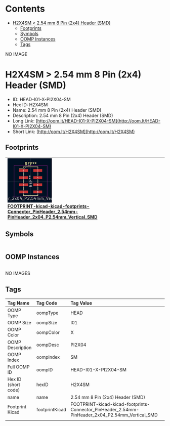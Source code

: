 



Contents
========

* [H2X4SM > 2.54 mm 8 Pin (2x4) Header (SMD)](#h2x4sm--254-mm-8-pin-2x4-header-smd)
	* [Footprints](#footprints)
	* [Symbols](#symbols)
	* [OOMP Instances](#oomp-instances)
	* [Tags](#tags)
  
NO IMAGE  
# H2X4SM > 2.54 mm 8 Pin (2x4) Header (SMD)

- ID: HEAD-I01-X-PI2X04-SM
- Hex ID: H2X4SM
- Name: 2.54 mm 8 Pin (2x4) Header (SMD)
- Description: 2.54 mm 8 Pin (2x4) Header (SMD)
- Long Link: [http://oom.lt/HEAD-I01-X-PI2X04-SM](http://oom.lt/HEAD-I01-X-PI2X04-SM)
- Short Link: [http://oom.lt/H2X4SM](http://oom.lt/H2X4SM)

## Footprints
  

|[![](https://raw.githubusercontent.com/oomlout/oomlout_OOMP_eda_V2/main/FOOTPRINT/kicad/kicad-footprints/Connector_PinHeader_2.54mm/PinHeader_2x04_P2.54mm_Vertical_SMD/image_140.png)<br>FOOTPRINT-kicad-kicad-footprints-Connector_PinHeader_2.54mm-PinHeader_2x04_P2.54mm_Vertical_SMD](https://github.com/oomlout/oomlout_OOMP_eda_V2/tree/main/FOOTPRINT/kicad/kicad-footprints/Connector_PinHeader_2.54mm/PinHeader_2x04_P2.54mm_Vertical_SMD/)|||
| :--- | :--- | :--- |

## Symbols
  

||||
| :--- | :--- | :--- |

## OOMP Instances
  

||||
| :--- | :--- | :--- |
  
NO IMAGES  
## Tags
  

|Tag Name|Tag Code|Tag Value|
| :--- | :--- | :--- |
|OOMP Type|oompType|HEAD|
|OOMP Size|oompSize|I01|
|OOMP Color|oompColor|X|
|OOMP Description|oompDesc|PI2X04|
|OOMP Index|oompIndex|SM|
|Full OOMP ID|oompID|HEAD-I01-X-PI2X04-SM|
|Hex ID (short code)|hexID|H2X4SM|
|name|name|2.54 mm 8 Pin (2x4) Header (SMD)|
|Footprint Kicad|footprintKicad|FOOTPRINT-kicad-kicad-footprints-Connector_PinHeader_2.54mm-PinHeader_2x04_P2.54mm_Vertical_SMD|
||||
